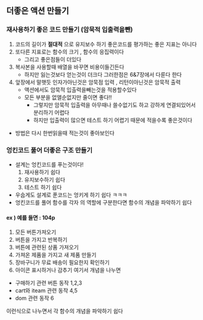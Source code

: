 ## 더좋은 액션 만들기

### 재사용하기 좋은 코드 만들기 (암묵적 입출력을뺀)

1. 코드의 길이가 **절대적** 으로 유지보수 하기 좋은코드를 평가하는 좋은 지표는 아니다
2. 또다른 지표로는 함수의 크기 , 함수의 응집력이다
   - 그리고 좋은점들이 더있다
3. 복사본을 사용할때 배열을 바꾸면 비용이들긴든다
   - 하지만 잃는것보다 얻는것이 더크다 그러한점은 6&7장에서 다룬다 한다
4. 앞장에서 말햇듯 인자가아닌것은 암묵점 입력 , 리턴이아닌것은 암묵적 출력
   - 액션에서도 암묵적 입출력을빼는것을 적용할수있다
   - 모든 부분을 없앨순없지만 줄이면 좋다!!
     - 그렇지만 암묵적 입출력을 아무때나 쓸수없기도 하고 강하게 연결되있어서 분리하기 어렵다
     - 하지만 입출력이 많으면 테스트 하기 어렵기 때문에 적을수록 좋은것이다

- 방법은 다시 한번읽을때 적는것이 좋아보인다

### 엉킨코드 풀어 더좋은 구조 만들기

- 설계는 엉킨코드를 푸는것이다!
  1. 재사용하기 쉽다
  2. 유지보수하기 쉽다
  3. 테스트 하기 쉽다
- 우숩게도 설계로 푼코드는 엉키게 하기 쉽다 ㅋㅋㅋ
- 엉킨코드를 풀어 함수를 각자 의 역할에 구분한다면 함수의 개념을 파악하기 쉽다

#### ex ) 예를 들면 : 104p

1. 모든 버튼가져오기
2. 버튼을 가지고 반복하기
3. 버튼에 관련된 상품 가져오기
4. 가져온 제품을 가지고 새 제품 만들기
5. 장바구니가 무료 배송이 필요한지 확인하기
6. 아이콘 표시하거나 감추기
   여기서 개념을 나누면

- 구매하기 관련 버튼 동작 1,2,3
- cart와 iteam 관련 동작 4,5
- dom 관련 동작 6

이런식으로 나누면서 각 함수의 개념을 파악하기 쉽다

<!-- 다시 작성하는 5장 -->

